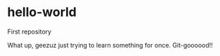 # hello-world
First repository

What up, geezuz just trying to learn something for once.  Git-goooood!!
